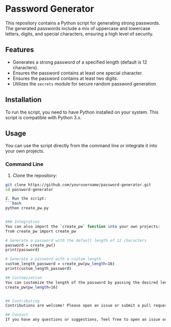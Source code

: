 # Password Generator

This repository contains a Python script for generating strong passwords. The generated passwords include a mix of uppercase and lowercase letters, digits, and special characters, ensuring a high level of security.

## Features

- Generates a strong password of a specified length (default is 12 characters).
- Ensures the password contains at least one special character.
- Ensures the password contains at least two digits.
- Utilizes the `secrets` module for secure random password generation.

## Installation

To run the script, you need to have Python installed on your system. This script is compatible with Python 3.x.

## Usage

You can use the script directly from the command line or integrate it into your own projects. 

### Command Line

1. Clone the repository:

```bash
git clone https://github.com/yourusername/password-generator.git            
cd password-generator

2. Run the script:
```bash
python create_pw.py


### Integration
You can also import the `create_pw` function into your own projects:
from create_pw import create_pw

# Generate a password with the default length of 12 characters
password = create_pw()
print(password)

# Generate a password with a custom length
custom_length_password = create_pw(pw_length=16)
print(custom_length_password)

## Customization
You can customize the length of the password by passing the desired length as an argument to the `create_pw` function:
create_pw(pw_length=16)


## Contributing
Contributions are welcome! Please open an issue or submit a pull request for any improvements or bug fixes.

## Contact
If you have any questions or suggestions, feel free to open an issue or contact me at adityaavishwakarma@gmail.com.
